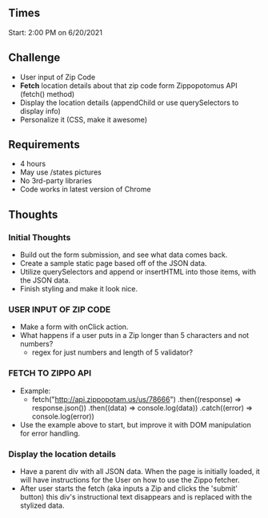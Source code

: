 ## Times

Start: 2:00 PM on 6/20/2021

## Challenge

- User input of Zip Code
- **Fetch** location details about that zip code form Zippopotomus API (fetch() method)
- Display the location details (appendChild or use querySelectors to display info)
- Personalize it (CSS, make it awesome)

## Requirements

- 4 hours
- May use /states pictures
- No 3rd-party libraries
- Code works in latest version of Chrome

## Thoughts

### Initial Thoughts

- Build out the form submission, and see what data comes back.
- Create a sample static page based off of the JSON data.
- Utilize querySelectors and append or insertHTML into those items, with the JSON data.
- Finish styling and make it look nice.

### USER INPUT OF ZIP CODE

- Make a form with onClick action.
- What happens if a user puts in a Zip longer than 5 characters and not numbers?
  - regex for just numbers and length of 5 validator?

### FETCH TO ZIPPO API

- Example:
  - fetch("http://api.zippopotam.us/us/78666")
    .then((response) => response.json())
    .then((data) => console.log(data))
    .catch((error) => console.log(error))
- Use the example above to start, but improve it with DOM manipulation for error handling.

### Display the location details

- Have a parent div with all JSON data. When the page is initially loaded, it will have instructions for the User on how to use the Zippo fetcher.
- After user starts the fetch (aka inputs a Zip and clicks the 'submit' button) this div's instructional text disappears and is replaced with the stylized data.
